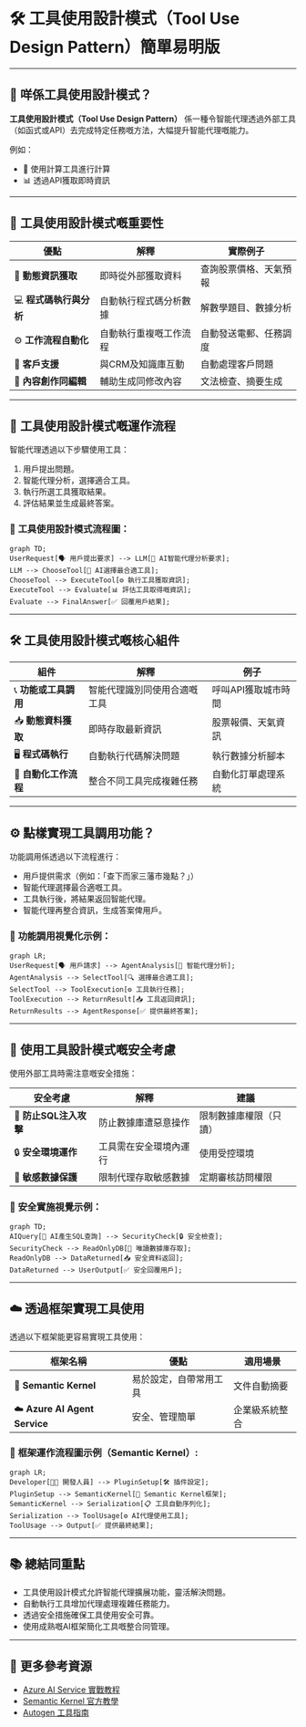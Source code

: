 # 🛠️ 工具使用設計模式（Tool Use Design Pattern）簡單易明版

---

## 📌 **咩係工具使用設計模式？**

**工具使用設計模式（Tool Use Design Pattern）** 係一種令智能代理透過外部工具（如函式或API）去完成特定任務嘅方法，大幅提升智能代理嘅能力。

例如：
- 🧮 使用計算工具進行計算
- 📊 透過API獲取即時資訊

---

## 🎯 **工具使用設計模式嘅重要性**

| 優點 | 解釋 | 實際例子 |
|---|---|---|
| 📡 **動態資訊獲取** | 即時從外部獲取資料 | 查詢股票價格、天氣預報 |
| 💻 **程式碼執行與分析** | 自動執行程式碼分析數據 | 解數學題目、數據分析 |
| ⚙️ **工作流程自動化** | 自動執行重複嘅工作流程 | 自動發送電郵、任務調度 |
| 🙋 **客戶支援** | 與CRM及知識庫互動 | 自動處理客戶問題 |
| 📝 **內容創作同編輯** | 輔助生成同修改內容 | 文法檢查、摘要生成 |

---

## 📌 **工具使用設計模式嘅運作流程**

智能代理透過以下步驟使用工具：

1. 用戶提出問題。
2. 智能代理分析，選擇適合工具。
3. 執行所選工具獲取結果。
4. 評估結果並生成最終答案。

### 📌 **工具使用設計模式流程圖：**
```mermaid
graph TD;
UserRequest[🗣️ 用戶提出要求] --> LLM[🤖 AI智能代理分析要求];
LLM --> ChooseTool[🔧 AI選擇最合適工具];
ChooseTool --> ExecuteTool[⚙️ 執行工具獲取資訊];
ExecuteTool --> Evaluate[📊 評估工具取得嘅資訊];
Evaluate --> FinalAnswer[✅ 回覆用戶結果];
```

---

## 🛠️ **工具使用設計模式嘅核心組件**

| 組件 | 解釋 | 例子 |
|-----------|-------------|---------|
| 📞 **功能或工具調用** | 智能代理識別同使用合適嘅工具 | 呼叫API獲取城市時間 |
| 📥 **動態資料獲取** | 即時存取最新資訊 | 股票報價、天氣資訊 |
| 🖥️ **程式碼執行** | 自動執行代碼解決問題 | 執行數據分析腳本 |
| 🔄 **自動化工作流程** | 整合不同工具完成複雜任務 | 自動化訂單處理系統 |

---

## ⚙️ **點樣實現工具調用功能？**

功能調用係透過以下流程進行：

- 用戶提供需求（例如：「查下而家三藩市幾點？」）
- 智能代理選擇最合適嘅工具。
- 工具執行後，將結果返回智能代理。
- 智能代理再整合資訊，生成答案俾用戶。

### 📌 **功能調用視覺化示例：**
```mermaid
graph LR;
UserRequest[🗣️ 用戶請求] --> AgentAnalysis[🤖 智能代理分析];
AgentAnalysis --> SelectTool[🔍 選擇最合適工具];
SelectTool --> ToolExecution[⚙️ 工具執行任務];
ToolExecution --> ReturnResult[📥 工具返回資訊];
ReturnResults --> AgentResponse[✅ 提供最終答案];
```

---

## 🚧 **使用工具設計模式嘅安全考慮**

使用外部工具時需注意嘅安全措施：

| 安全考慮 | 解釋 | 建議 |
|---------------|-------------|----------------|
| 🚫 **防止SQL注入攻擊** | 防止數據庫遭惡意操作 | 限制數據庫權限（只讀） |
| 🔒 **安全環境運作** | 工具需在安全環境內運行 | 使用受控環境 |
| 🔐 **敏感數據保護** | 限制代理存取敏感數據 | 定期審核訪問權限 |

### 📌 **安全實施視覺示例：**
```mermaid
graph TD;
AIQuery[🤖 AI產生SQL查詢] --> SecurityCheck[🔒 安全檢查];
SecurityCheck --> ReadOnlyDB[📗 唯讀數據庫存取];
ReadOnlyDB --> DataReturned[📥 安全資料返回];
DataReturned --> UserOutput[✅ 安全回覆用戶];
```

---

## ☁️ **透過框架實現工具使用**

透過以下框架能更容易實現工具使用：

| 框架名稱 | 優點 | 適用場景 |
|-----------|------------|---------|
| 🧩 **Semantic Kernel** | 易於設定，自帶常用工具 | 文件自動摘要 |
| ☁️ **Azure AI Agent Service** | 安全、管理簡單 | 企業級系統整合 |

### 📌 **框架運作流程圖示例（Semantic Kernel）:**
```mermaid
graph LR;
Developer[🧑‍💻 開發人員] --> PluginSetup[🛠️ 插件設定];
PluginSetup --> SemanticKernel[🧩 Semantic Kernel框架];
SemanticKernel --> Serialization[📋 工具自動序列化];
Serialization --> ToolUsage[⚙️ AI代理使用工具];
ToolUsage --> Output[✅ 提供最終結果];
```

---

## 📚 **總結同重點**

- 工具使用設計模式允許智能代理擴展功能，靈活解決問題。
- 自動執行工具增加代理處理複雜任務能力。
- 透過安全措施確保工具使用安全可靠。
- 使用成熟嘅AI框架簡化工具嘅整合同管理。

---

## 🌟 **更多參考資源**

- [Azure AI Service 實戰教程](https://learn.microsoft.com/training/modules/use-own-data-azure-openai)
- [Semantic Kernel 官方教學](https://learn.microsoft.com/semantic-kernel/concepts/ai-services/chat-completion/function-calling/?pivots=programming-language-python)
- [Autogen 工具指南](https://microsoft.github.io/autogen/dev/user-guide/core-user-guide/components/tools.html)
